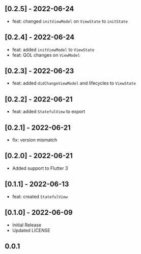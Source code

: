 ## [0.2.5] - 2022-06-24
- feat: changed `initViewModel` on `ViewState` to `initState`

## [0.2.4] - 2022-06-24
- feat: added `initViewModel` to `ViewState`
- feat: QOL changes on `ViewModel`

## [0.2.3] - 2022-06-23
- feat: added `didChangeViewModel` and lifecycles to `ViewState`

## [0.2.2] - 2022-06-21
- feat: added `StatefulView` to export

## [0.2.1] - 2022-06-21
- fix: version mismatch

## [0.2.0] - 2022-06-21
- Added support to Flutter 3

## [0.1.1] - 2022-06-13
- feat: created `StatefulView`

## [0.1.0] - 2022-06-09
- Initial Release
- Updated LICENSE

## 0.0.1
